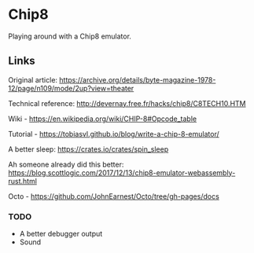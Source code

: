 # Chip8

Playing around with a Chip8 emulator.

## Links

Original article: https://archive.org/details/byte-magazine-1978-12/page/n109/mode/2up?view=theater

Technical reference: http://devernay.free.fr/hacks/chip8/C8TECH10.HTM

Wiki - https://en.wikipedia.org/wiki/CHIP-8#Opcode_table

Tutorial - https://tobiasvl.github.io/blog/write-a-chip-8-emulator/

A better sleep: https://crates.io/crates/spin_sleep

Ah someone already did this better: https://blog.scottlogic.com/2017/12/13/chip8-emulator-webassembly-rust.html

Octo - https://github.com/JohnEarnest/Octo/tree/gh-pages/docs

### TODO

- A better debugger output
- Sound
